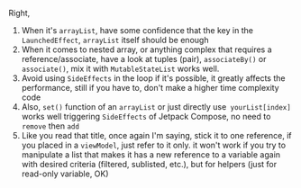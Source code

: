 Right,  

1. When it's `arrayList`, have some confidence that the key in the `LaunchedEffect`, `arrayList` itself should be enough
2. When it comes to nested array, or anything complex that requires a reference/associate, have a look at tuples (pair), `associateBy()` or `associate()`, 
    mix it with `MutableStateList` works well.  
3. Avoid using `SideEffects` in the loop if it's possible, it greatly affects the performance, still if you have to, don't make a higher time complexity code
4. Also, `set()` function of an `arrayList` or just directly use` yourList[index]` works well triggering `SideEffects` of Jetpack Compose, no need to `remove` then `add`
5. Like you read that title, once again I'm saying, stick it to one reference, if you placed in a `viewModel`, just refer to it only.
    it won't work if you try to manipulate a list that makes it has a new reference to a variable again with desired criteria (filtered, sublisted, etc.), but for helpers (just for read-only variable, OK)
